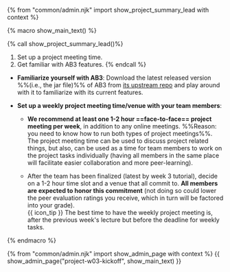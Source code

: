 {% from "common/admin.njk" import show_project_summary_lead with context %}

{% macro show_main_text() %}
<div id="main">

{% call show_project_summary_lead()%}
1. Set up a project meeting time.
2. Get familiar with AB3 features.
{% endcall %}

<div id="body">

* **Familiarize yourself with AB3**: Download the latest released version %%(i.e., the jar file)%% of AB3 from [its upstream repo](https://se-edu.github.io/addressbook-level3/UserGuide.html) and play around with it to familiarize with its current features.

* **Set up a weekly project meeting time/venue with your team members**:

  * **We recommend at least one 1-2 hour ==face-to-face== project meeting per week**, in addition to any online meetings. %%Reason: you need to know how to run both types of project meetings%%. The project meeting time can be used to discuss project related things, but also, can be used as a time for team members to work on the project tasks individually (having all members in the same place will facilitate easier collaboration and more peer-learning).

  * After the team has been finalized (latest by week 3 tutorial), decide on a 1-2 hour time slot and a venue that all commit to. **All members are expected to honor this commitment** (not doing so could lower the peer evaluation ratings you receive, which in turn will be factored into your grade).<br>
    {{ icon_tip }} The best time to have the weekly project meeting is, after the previous week's lecture but before the deadline for weekly tasks.

</div>
</div>
{% endmacro %}

{% from "common/admin.njk" import show_admin_page with context %}
{{ show_admin_page("project-w03-kickoff", show_main_text) }}